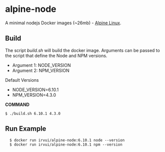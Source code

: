 # alpine-node

A minimal nodejs Docker images (~26mb) - [Alpine Linux](https://alpinelinux.org/).

Build
------

The script _build.sh_ will build the docker image. Arguments can be passed to the script that define the Node and NPM versions.

- Argument 1:  NODE_VERSION
- Argument 2:  NPM_VERSION

Default Versions

- NODE_VERSION=6.10.1
- NPM_VERSION=4.3.0

__COMMAND__
```
$ ./build.sh 6.10.1 4.3.0
```

Run Example
-------

```
  $ docker run irvui/alpine-node:6.10.1 node --version
  $ docker run irvui/alpine-node:6.10.1 npm --version
```
